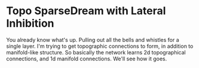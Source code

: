 # Topo SparseDream with Lateral Inhibition

You already know what's up.  Pulling out all the bells and whistles for a single layer.  I'm trying to get topographic connections to form, in addition to manifold-like structure.  So basically the network learns 2d topographical connections, and 1d manifold connections.  We'll see how it goes.